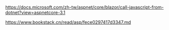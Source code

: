 https://docs.microsoft.com/zh-tw/aspnet/core/blazor/call-javascript-from-dotnet?view=aspnetcore-3.1

https://www.bookstack.cn/read/asp/fece0297417d3347.md